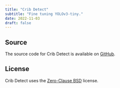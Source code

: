 ```yaml
---
title: "Crib Detect"
subtitle: "Fine tuning YOLOv3-tiny."
date: 2022-11-03
draft: false
---
```


## Source

The source code for Crib Detect is available on [GitHub](https://github.com/kkestell/crib-detect).

## License

Crib Detect uses the [Zero-Clause BSD](https://opensource.org/license/0bsd/) license.
